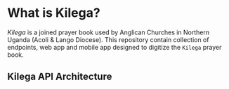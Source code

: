 # What is Kilega?

_Kilega_ is a joined prayer book used by Anglican Churches in Northern Uganda (Acoli & Lango Diocese). This repository contain collection of endpoints, web app and mobile app designed to digitize the `Kilega` prayer book. 

## Kilega API Architecture
